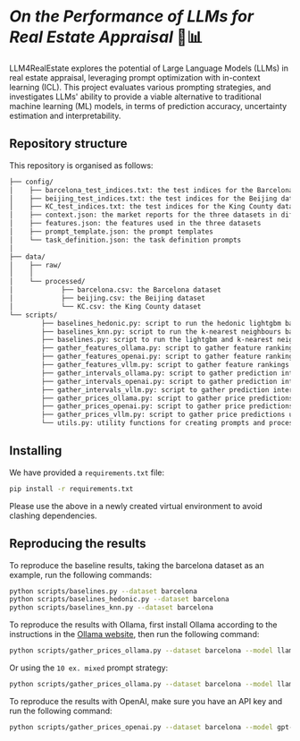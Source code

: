 # *On the Performance of LLMs for Real Estate Appraisal* 🏡📊
LLM4RealEstate explores the potential of Large Language Models (LLMs) in real estate appraisal, leveraging prompt optimization with in-context learning (ICL). This project evaluates various prompting strategies, and investigates LLMs' ability to provide a viable alternative to traditional machine learning (ML) models, in terms of prediction accuracy, uncertainty estimation and interpretability.

## Repository structure
This repository is organised as follows:
```bash
├── config/
│    ├── barcelona_test_indices.txt: the test indices for the Barcelona dataset
│    ├── beijing_test_indices.txt: the test indices for the Beijing dataset
│    ├── KC_test_indices.txt: the test indices for the King County dataset
│    ├── context.json: the market reports for the three datasets in different time periods
│    ├── features.json: the features used in the three datasets
│    ├── prompt_template.json: the prompt templates
│    └── task_definition.json: the task definition prompts
│
├── data/
│    ├── raw/
│    │    
│    └── processed/
│            ├── barcelona.csv: the Barcelona dataset
│            ├── beijing.csv: the Beijing dataset
│            └── KC.csv: the King County dataset
└── scripts/
        ├── baselines_hedonic.py: script to run the hedonic lightgbm baseline
        ├── baselines_knn.py: script to run the k-nearest neighbours baseline
        ├── baselines.py: script to run the lightgbm and k-nearest neighbours baselines
        ├── gather_features_ollama.py: script to gather feature rankings from Ollama
        ├── gather_features_openai.py: script to gather feature rankings from OpenAI
        ├── gather_features_vllm.py: script to gather feature rankings using VLLM
        ├── gather_intervals_ollama.py: script to gather prediction intervals from Ollama
        ├── gather_intervals_openai.py: script to gather prediction intervals from OpenAI
        ├── gather_intervals_vllm.py: script to gather prediction intervals using VLLM
        ├── gather_prices_ollama.py: script to gather price predictions from Ollama
        ├── gather_prices_openai.py: script to gather price predictions from OpenAI
        ├── gather_prices_vllm.py: script to gather price predictions using VLLM
        └── utils.py: utility functions for creating prompts and processing responses

```

## Installing
We have provided a `requirements.txt` file:
```bash
pip install -r requirements.txt
```
Please use the above in a newly created virtual environment to avoid clashing dependencies.

## Reproducing the results
To reproduce the baseline results, taking the barcelona dataset as an example, run the following commands:
```bash
python scripts/baselines.py --dataset barcelona
python scripts/baselines_hedonic.py --dataset barcelona
python scripts/baselines_knn.py --dataset barcelona
```
To reproduce the results with Ollama, first install Ollama according to the instructions in the [Ollama website](https://ollama.com), then run the following command:
```bash
python scripts/gather_prices_ollama.py --dataset barcelona --model llama3.2 --output_file results/barcelona_ollama_prices.csv 
```
Or using the `10 ex. mixed` prompt strategy:
```bash
python scripts/gather_prices_ollama.py --dataset barcelona --model llama3.2 --output_file results/barcelona_ollama_prices_prompt_strategy.csv --examples 10 --example_selection mixed
```

To reproduce the results with OpenAI, make sure you have an API key and run the following command:
```bash
python scripts/gather_prices_openai.py --dataset barcelona --model gpt-4o-mini --output_file results/barcelona_openai_prices.csv --key <API_KEY>
```

